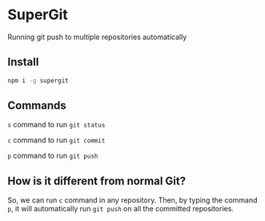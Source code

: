 # SuperGit

Running git push to multiple repositories automatically

## Install

```bash
npm i -g supergit
```

## Commands

`s` command to run `git status`

`c` command to run `git commit`

`p` command to run `git push`

## How is it different from normal Git?

So, we can run `c` command in any repository. Then, by typing the command `p`, it will automatically run `git push` on all the committed repositories.
